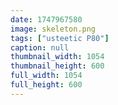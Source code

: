 ```yaml
---
date: 1747967580
image: skeleton.png
tags: ["usteetic P80"]
caption: null
thumbnail_width: 1054
thumbnail_height: 600
full_width: 1054
full_height: 600
---
```

